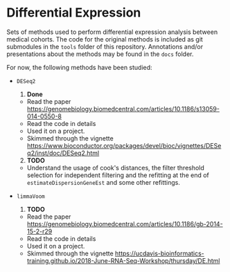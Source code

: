 # Differential Expression

Sets of methods used to perform differential expression analysis between medical cohorts. The code for the original
methods is included as git submodules in the `tools` folder of this repository. Annotations and/or presentations about
the methods may be found in the `docs` folder.

For now, the following methods have been studied:

- `DESeq2`
    1. **Done**
    - Read the paper <https://genomebiology.biomedcentral.com/articles/10.1186/s13059-014-0550-8>
    - Read the code in details
    - Used it on a project.
    - Skimmed through the vignette
      <https://www.bioconductor.org/packages/devel/bioc/vignettes/DESeq2/inst/doc/DESeq2.html>
    2. **TODO**
    - Understand the usage of cook's distances, the filter threshold selection for independent filtering and
      the refitting at the end of `estimateDispersionGeneEst` and some other refittings.

- `limmaVoom`
    1. **TODO**
    - Read the paper <https://genomebiology.biomedcentral.com/articles/10.1186/gb-2014-15-2-r29>
    - Read the code in details
    - Used it on a project.
    - Skimmed through the vignette
      <https://ucdavis-bioinformatics-training.github.io/2018-June-RNA-Seq-Workshop/thursday/DE.html>
